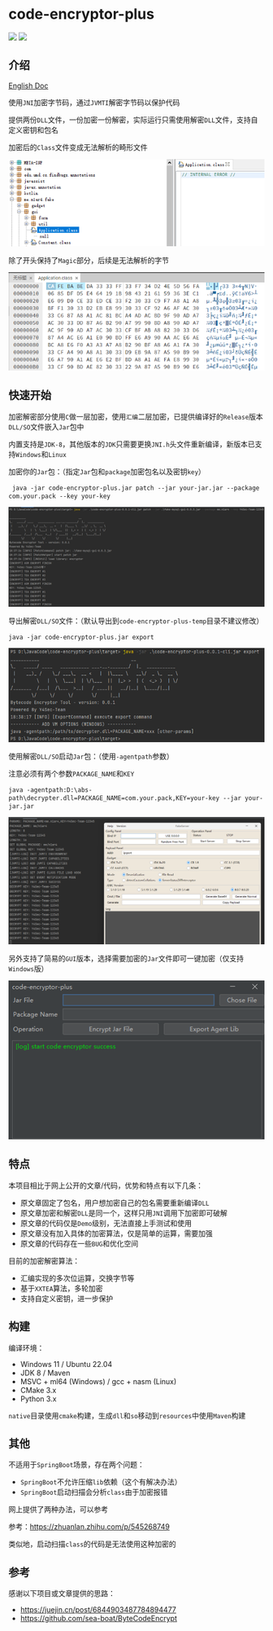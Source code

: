 # code-encryptor-plus

[![](https://img.shields.io/github/v/release/Y4Sec-Team/code-encryptor-plus)](https://github.com/Y4Sec-Team/code-encryptor-plus/releases/latest)
![](https://img.shields.io/github/downloads/Y4Sec-Team/code-encryptor-plus/total)

## 介绍

[English Doc](doc/README.md)

使用`JNI`加密字节码，通过`JVMTI`解密字节码以保护代码

提供两份`DLL`文件，一份加密一份解密，实际运行只需使用解密`DLL`文件，支持自定义密钥和包名

加密后的`Class`文件变成无法解析的畸形文件

![jd-gui](img/002.png)

除了开头保持了`Magic`部分，后续是无法解析的字节

![hex](img/003.png)

## 快速开始

加密解密部分使用`C`做一层加密，使用`汇编`二层加密，已提供编译好的`Release`版本`DLL/SO`文件嵌入`Jar`包中

内置支持是`JDK-8`，其他版本的`JDK`只需要更换`JNI.h`头文件重新编译，新版本已支持`Windows`和`Linux`

加密你的`Jar`包：（指定`Jar`包和`package`加密包名以及密钥`key`）

```shell
 java -jar code-encryptor-plus.jar patch --jar your-jar.jar --package com.your.pack --key your-key
```

![](img/004.png)

导出解密`DLL/SO`文件：（默认导出到`code-encryptor-plus-temp`目录不建议修改）

```shell
java -jar code-encryptor-plus.jar export
```

![](img/005.png)

使用解密`DLL/SO`启动`Jar`包：（使用`-agentpath`参数）

注意必须有两个参数`PACKAGE_NAME`和`KEY`

```shell
java -agentpath:D:\abs-path\decrypter.dll=PACKAGE_NAME=com.your.pack,KEY=your-key --jar your-jar.jar
```

![](img/006.png)

另外支持了简易的`GUI`版本，选择需要加密的`Jar`文件即可一键加密（仅支持`Windows`版）

![screenshot](img/001.png)

## 特点

本项目相比于网上公开的文章/代码，优势和特点有以下几条：
- 原文章固定了包名，用户想加密自己的包名需要重新编译`DLL`
- 原文章加密和解密`DLL`是同一个，这样只用`JNI`调用下加密即可破解
- 原文章的代码仅是`Demo`级别，无法直接上手测试和使用
- 原文章没有加入具体的加密算法，仅是简单的运算，需要加强
- 原文章的代码存在一些`BUG`和优化空间

目前的加密解密算法：
- 汇编实现的多次位运算，交换字节等
- 基于`XXTEA`算法，多轮加密
- 支持自定义密钥，进一步保护

## 构建

编译环境：
- Windows 11 / Ubuntu 22.04
- JDK 8 / Maven
- MSVC + ml64 (Windows) / gcc + nasm (Linux)
- CMake 3.x
- Python 3.x

`native`目录使用`cmake`构建，生成`dll`和`so`移动到`resources`中使用`Maven`构建

## 其他

不适用于`SpringBoot`场景，存在两个问题：
- `SpringBoot`不允许压缩`lib`依赖（这个有解决办法）
- `SpringBoot`启动扫描会分析`class`由于加密报错

网上提供了两种办法，可以参考

参考：https://zhuanlan.zhihu.com/p/545268749

类似地，启动扫描`class`的代码是无法使用这种加密的

## 参考

感谢以下项目或文章提供的思路：
- https://juejin.cn/post/6844903487784894477
- https://github.com/sea-boat/ByteCodeEncrypt
